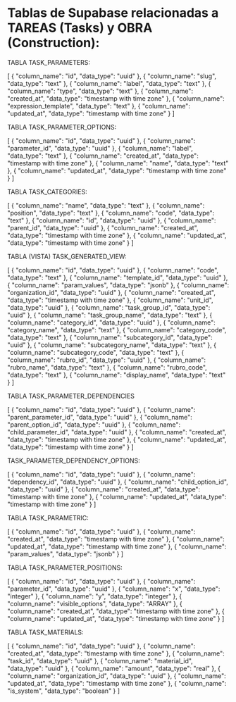 # Tablas de Supabase relacionadas a TAREAS (Tasks) y OBRA (Construction):

TABLA TASK_PARAMETERS:

[
  {
    "column_name": "id",
    "data_type": "uuid"
  },
  {
    "column_name": "slug",
    "data_type": "text"
  },
  {
    "column_name": "label",
    "data_type": "text"
  },
  {
    "column_name": "type",
    "data_type": "text"
  },
  {
    "column_name": "created_at",
    "data_type": "timestamp with time zone"
  },
  {
    "column_name": "expression_template",
    "data_type": "text"
  },
  {
    "column_name": "updated_at",
    "data_type": "timestamp with time zone"
  }
]

TABLA TASK_PARAMETER_OPTIONS:

[
  {
    "column_name": "id",
    "data_type": "uuid"
  },
  {
    "column_name": "parameter_id",
    "data_type": "uuid"
  },
  {
    "column_name": "label",
    "data_type": "text"
  },
  {
    "column_name": "created_at",
    "data_type": "timestamp with time zone"
  },
  {
    "column_name": "name",
    "data_type": "text"
  },
  {
    "column_name": "updated_at",
    "data_type": "timestamp with time zone"
  }
]

TABLA TASK_CATEGORIES:

[
  {
    "column_name": "name",
    "data_type": "text"
  },
  {
    "column_name": "position",
    "data_type": "text"
  },
  {
    "column_name": "code",
    "data_type": "text"
  },
  {
    "column_name": "id",
    "data_type": "uuid"
  },
  {
    "column_name": "parent_id",
    "data_type": "uuid"
  },
  {
    "column_name": "created_at",
    "data_type": "timestamp with time zone"
  },
  {
    "column_name": "updated_at",
    "data_type": "timestamp with time zone"
  }
]

TABLA (VISTA) TASK_GENERATED_VIEW:

[
  {
    "column_name": "id",
    "data_type": "uuid"
  },
  {
    "column_name": "code",
    "data_type": "text"
  },
  {
    "column_name": "template_id",
    "data_type": "uuid"
  },
  {
    "column_name": "param_values",
    "data_type": "jsonb"
  },
  {
    "column_name": "organization_id",
    "data_type": "uuid"
  },
  {
    "column_name": "created_at",
    "data_type": "timestamp with time zone"
  },
  {
    "column_name": "unit_id",
    "data_type": "uuid"
  },
  {
    "column_name": "task_group_id",
    "data_type": "uuid"
  },
  {
    "column_name": "task_group_name",
    "data_type": "text"
  },
  {
    "column_name": "category_id",
    "data_type": "uuid"
  },
  {
    "column_name": "category_name",
    "data_type": "text"
  },
  {
    "column_name": "category_code",
    "data_type": "text"
  },
  {
    "column_name": "subcategory_id",
    "data_type": "uuid"
  },
  {
    "column_name": "subcategory_name",
    "data_type": "text"
  },
  {
    "column_name": "subcategory_code",
    "data_type": "text"
  },
  {
    "column_name": "rubro_id",
    "data_type": "uuid"
  },
  {
    "column_name": "rubro_name",
    "data_type": "text"
  },
  {
    "column_name": "rubro_code",
    "data_type": "text"
  },
  {
    "column_name": "display_name",
    "data_type": "text"
  }
]

TABLA TASK_PARAMETER_DEPENDENCIES

[
  {
    "column_name": "id",
    "data_type": "uuid"
  },
  {
    "column_name": "parent_parameter_id",
    "data_type": "uuid"
  },
  {
    "column_name": "parent_option_id",
    "data_type": "uuid"
  },
  {
    "column_name": "child_parameter_id",
    "data_type": "uuid"
  },
  {
    "column_name": "created_at",
    "data_type": "timestamp with time zone"
  },
  {
    "column_name": "updated_at",
    "data_type": "timestamp with time zone"
  }
]

TASK_PARAMETER_DEPENDENCY_OPTIONS:

[
  {
    "column_name": "id",
    "data_type": "uuid"
  },
  {
    "column_name": "dependency_id",
    "data_type": "uuid"
  },
  {
    "column_name": "child_option_id",
    "data_type": "uuid"
  },
  {
    "column_name": "created_at",
    "data_type": "timestamp with time zone"
  },
  {
    "column_name": "updated_at",
    "data_type": "timestamp with time zone"
  }
]

TABLA TASK_PARAMETRIC:

[
  {
    "column_name": "id",
    "data_type": "uuid"
  },
  {
    "column_name": "created_at",
    "data_type": "timestamp with time zone"
  },
  {
    "column_name": "updated_at",
    "data_type": "timestamp with time zone"
  },
  {
    "column_name": "param_values",
    "data_type": "jsonb"
  }
]

TABLA TASK_PARAMETER_POSITIONS:

[
  {
    "column_name": "id",
    "data_type": "uuid"
  },
  {
    "column_name": "parameter_id",
    "data_type": "uuid"
  },
  {
    "column_name": "x",
    "data_type": "integer"
  },
  {
    "column_name": "y",
    "data_type": "integer"
  },
  {
    "column_name": "visible_options",
    "data_type": "ARRAY"
  },
  {
    "column_name": "created_at",
    "data_type": "timestamp with time zone"
  },
  {
    "column_name": "updated_at",
    "data_type": "timestamp with time zone"
  }
]

TABLA TASK_MATERIALS:

[
  {
    "column_name": "id",
    "data_type": "uuid"
  },
  {
    "column_name": "created_at",
    "data_type": "timestamp with time zone"
  },
  {
    "column_name": "task_id",
    "data_type": "uuid"
  },
  {
    "column_name": "material_id",
    "data_type": "uuid"
  },
  {
    "column_name": "amount",
    "data_type": "real"
  },
  {
    "column_name": "organization_id",
    "data_type": "uuid"
  },
  {
    "column_name": "updated_at",
    "data_type": "timestamp with time zone"
  },
  {
    "column_name": "is_system",
    "data_type": "boolean"
  }
]